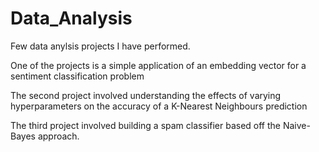 # Data_Analysis
Few data anylsis projects I have performed. 

One of the projects is a simple application of an embedding vector for a sentiment classification problem

The second project involved understanding the effects of varying hyperparameters on the accuracy of a K-Nearest Neighbours prediction

The third project involved building a spam classifier based off the Naive-Bayes approach. 
